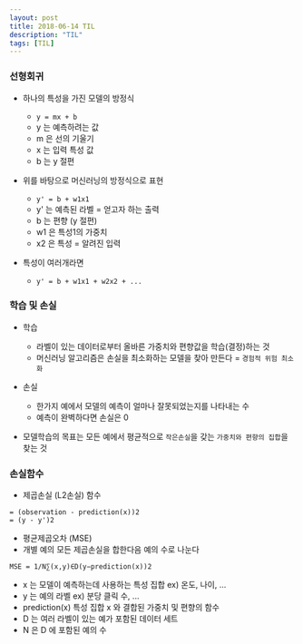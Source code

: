 ```yaml
---
layout: post
title: 2018-06-14 TIL
description: "TIL"
tags: [TIL]
---
```

### 선형회귀
- 하나의 특성을 가진 모델의 방정식
  - `y = mx + b`
  - y 는 예측하려는 값
  - m 은 선의 기울기
  - x 는 입력 특성 값
  - b 는 y 절편

- 위를 바탕으로 머신러닝의 방정식으로 표현
  - `y' = b + w1x1`
  - y' 는 예측된 라벨 = 얻고자 하는 출력
  - b 는 편향 (y 절편)
  - w1 은 특성1의 가중치
  - x2 은 특성 = 알려진 입력

- 특성이 여러개라면
  - `y' = b + w1x1 + w2x2 + ...`

### 학습 및 손실
- 학습
  - 라벨이 있는 데이터로부터 올바른 가중치와 편향값을 학습(결정)하는 것
  - 머신러닝 알고리즘은 손실을 최소화하는 모델을 찾아 만든다 = `경험적 위험 최소화`

- 손실
  - 한가지 예에서 모델의 예측이 얼마나 잘못되었는지를 나타내는 수
  - 예측이 완벽하다면 손실은 0

- 모델학습의 목표는 모든 예에서 평균적으로 `작은손실`을 갖는 `가중치와 편향의 집합`을 찾는 것

### 손실함수
- 제곱손실 (L2손실) 함수
```
= (observation - prediction(x))2
= (y - y')2
```

- 평균제곱오차 (MSE)
- 개별 예의 모든 제곱손실을 합한다음 예의 수로 나눈다
```
MSE = 1/N∑(x,y)∈D(y−prediction(x))2
```

- x 는 모델이 예측하는데 사용하는 특성 집합 ex) 온도, 나이, ...
- y 는 예의 라벨 ex) 분당 클릭 수, ...
- prediction(x) 특성 집합 x 와 결합된 가중치 및 편향의 함수
- D 는 여러 라벨이 있는 예가 포함된 데이터 세트
- N 은 D 에 포함된 예의 수